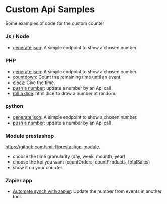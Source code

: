 # Custom Api Samples
Some examples of code for the custom counter

### Js / Node

- [generate json](/samples/js/basic_json): A simple endpoint to show a chosen number. 
<!---                                
- [keypad](/samples/js/keypad): update the number with a fun html/js controler.
-->

### PHP

- [generate json](/samples/php/basic_json): A simple endpoint to show a chosen number.
- [countdown](/samples/php/countdown): Count the remaining time until an event. 
- [clock](/samples/php/clock): Give the time
- [push a number](/samples/php/basic_push): update a number by an Api call. 
- [roll a dice](/samples/php/dice): html dice to draw a number at random.


### python
- [generate json](/samples/python/basic_json): A simple endpoint to show a chosen number.
- [push a number](/samples/python/basic_push): update a number by an Api call. 
<!---
[youtube](/samples/python/youtube): shows the number of followers of your youtube channel]
-->

### Module prestashop
https://github.com/smiirl/prestashop-module.
 - choose the time granularity (day, week, mounth, year)
 - choose the kpi you want (countOrders, countProducts, totalSales)
 - show it on your counter

### Zapier app
- [Automate synch with zapier](/samples/zapier): Update the number from events in another tool.

